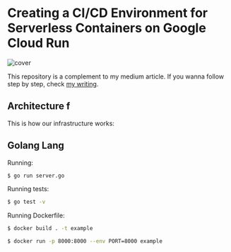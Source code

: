 # Creating a CI/CD Environment for Serverless Containers on Google Cloud Run

![cover](images/cover.png)

This repository is a complement to my medium article. If you wanna follow step by step, check [my writing]().

## Architecture f

This is how our infrastructure works:

## Golang Lang

Running:

```bash
$ go run server.go
```

Running tests:

```bash
$ go test -v
```

Running Dockerfile:

```bash
$ docker build . -t example

$ docker run -p 8000:8000 --env PORT=8000 example
```

